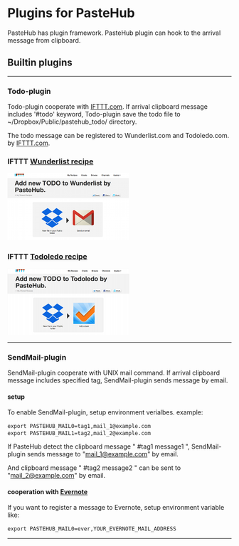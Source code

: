 Plugins for PasteHub
=======================
PasteHub has plugin framework.
PasteHub plugin can hook to the arrival message from clipboard.

## Builtin plugins

----

### Todo-plugin

Todo-plugin cooperate with [IFTTT.com](http://ifttt.com "IFTTT").
If arrival clipboard message includes '#todo' keyword, Todo-plugin save the todo file to ~/Dropbox/Public/pastehub_todo/ directory.

The todo message can be registered to Wunderlist.com and Todoledo.com. by [IFTTT.com](http://ifttt.com "IFTTT").

### IFTTT [Wunderlist recipe](https://ifttt.com/recipes/156495-add-new-todo-to-wunderlist-by-pastehub "Wunderlist")
  ![Wunderlist recipe](wunderlist_recipe.png)

### IFTTT [Todoledo recipe](https://ifttt.com/recipes/156497-add-new-todo-to-todoledo-by-pastehub "Todoledo")
  ![Todoledo recipe](todoledo_recipe.png)

----

### SendMail-plugin

SendMail-plugin cooperate with UNIX mail command.
If arrival clipboard message includes specified tag, SendMail-plugin sends message by email.

#### setup

To enable SendMail-plugin, setup environment verialbes.
example:

    export PASTEHUB_MAIL0=tag1,mail_1@example.com
    export PASTEHUB_MAIL1=tag2,mail_2@example.com

If PasteHub detect the clipboard message " #tag1 message1 ", SendMail-plugin sends message to "mail_1@example.com" by email.

And clipboard message " #tag2 message2 " can be sent to "mail_2@example.com" by email.

#### cooperation with [Evernote](http://www.evernote.com "Evernote")

If you want to register a message to Evernote, setup environment variable like:

    export PASTEHUB_MAIL0=ever,YOUR_EVERNOTE_MAIL_ADDRESS


----
	



